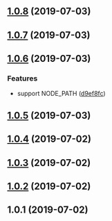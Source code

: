 <a name="1.0.8"></a>
## [1.0.8](https://github.com/imcuttle/my-runner/compare/v1.0.7...v1.0.8) (2019-07-03)



<a name="1.0.7"></a>
## [1.0.7](https://github.com/imcuttle/my-runner/compare/v1.0.6...v1.0.7) (2019-07-03)



<a name="1.0.6"></a>
## [1.0.6](https://github.com/imcuttle/my-runner/compare/v1.0.5...v1.0.6) (2019-07-03)


### Features

* support NODE_PATH ([d9ef8fc](https://github.com/imcuttle/my-runner/commit/d9ef8fc))



<a name="1.0.5"></a>
## [1.0.5](https://github.com/imcuttle/my-runner/compare/v1.0.4...v1.0.5) (2019-07-03)



<a name="1.0.4"></a>
## [1.0.4](https://github.com/imcuttle/my-runner/compare/v1.0.3...v1.0.4) (2019-07-02)



<a name="1.0.3"></a>
## [1.0.3](https://github.com/imcuttle/my-runner/compare/v1.0.2...v1.0.3) (2019-07-02)



<a name="1.0.2"></a>
## [1.0.2](https://github.com/imcuttle/my-runner/compare/v1.0.1...v1.0.2) (2019-07-02)



<a name="1.0.1"></a>
## 1.0.1 (2019-07-02)



